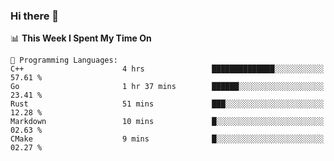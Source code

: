 ### Hi there 👋

<!--
**CrazyCollin/crazycollin** is a ✨ _special_ ✨ repository because its `README.md` (this file) appears on your GitHub profile.

Here are some ideas to get you started:

- 🔭 I’m currently working on ...
- 🌱 I’m currently learning ...
- 👯 I’m looking to collaborate on ...
- 🤔 I’m looking for help with ...
- 💬 Ask me about ...
- 📫 How to reach me: ...
- 😄 Pronouns: ...
- ⚡ Fun fact: ...
-->

<!--START_SECTION:waka-->
📊 **This Week I Spent My Time On** 

```text
💬 Programming Languages: 
C++                      4 hrs               ██████████████░░░░░░░░░░░   57.61 % 
Go                       1 hr 37 mins        ██████░░░░░░░░░░░░░░░░░░░   23.41 % 
Rust                     51 mins             ███░░░░░░░░░░░░░░░░░░░░░░   12.28 % 
Markdown                 10 mins             █░░░░░░░░░░░░░░░░░░░░░░░░   02.63 % 
CMake                    9 mins              █░░░░░░░░░░░░░░░░░░░░░░░░   02.27 % 
```


<!--END_SECTION:waka-->
